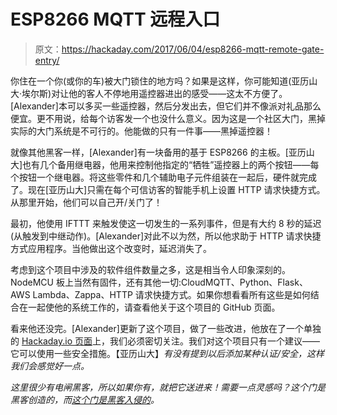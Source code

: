 # ESP8266 MQTT 远程入口

> 原文：<https://hackaday.com/2017/06/04/esp8266-mqtt-remote-gate-entry/>

你住在一个你(或你的车)被大门锁住的地方吗？如果是这样，你可能知道(亚历山大·埃尔斯)对让他的客人不停地用遥控器进出的感受——这太不方便了。[Alexander]本可以多买一些遥控器，然后分发出去，但它们并不像派对礼品那么便宜。更不用说，给每个访客发一个也没什么意义。因为这是一个社区大门，黑掉实际的大门系统是不可行的。他能做的只有一件事——黑掉遥控器！

就像其他黑客一样，[Alexander]有一块备用的基于 ESP8266 的主板。[亚历山大]也有几个备用继电器，他用来控制他指定的“牺牲”遥控器上的两个按钮——每个按钮一个继电器。将这些零件和几个辅助电子元件组装在一起后，硬件就完成了。现在[亚历山大]只需在每个可信访客的智能手机上设置 HTTP 请求快捷方式。从那里开始，他们可以自己开/关门了！

最初，他使用 IFTTT 来触发使这一切发生的一系列事件，但是有大约 8 秒的延迟(从触发到中继动作)。[Alexander]对此不以为然，所以他求助于 HTTP 请求快捷方式应用程序。当他做出这个改变时，延迟消失了。

考虑到这个项目中涉及的软件组件数量之多，这是相当令人印象深刻的。NodeMCU 板上当然有固件，还有其他一切:CloudMQTT、Python、Flask、AWS Lambda、Zappa、HTTP 请求快捷方式。如果你想看看所有这些是如何结合在一起使他的系统工作的，请查看他关于这个项目的 GitHub 页面。

看来他还没完。[Alexander]更新了这个项目，做了一些改进，他放在了一个单独的 [Hackaday.io 页面](https://hackaday.io/project/24931-internet-enabled-garage-opener-esp8266)上，我们必须密切关注。我们对这个项目只有一个建议——它可以使用一些安全措施。【亚历山大】*有没有提到以后添加某种认证/安全，这样我们会感觉好一点。*

 *这里很少有电闸黑客，所以如果你有，就把它送进来！需要一点灵感吗？这个门是黑客创造的，而[这个门是黑客入侵的](http://hackaday.com/2014/07/14/how-to-hack-your-way-into-your-own-gated-community/)。*